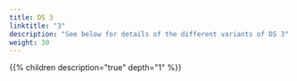 ```yaml
---
title: DS 3
linktitle: "3"
description: "See below for details of the different variants of DS 3"
weight: 30
---
```

{{% children description="true" depth="1" %}}
